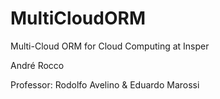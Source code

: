 # MultiCloudORM
Multi-Cloud ORM for Cloud Computing at Insper

André Rocco

Professor:
Rodolfo Avelino & Eduardo Marossi
